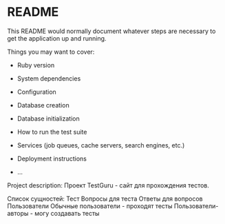 # README

This README would normally document whatever steps are necessary to get the
application up and running.

Things you may want to cover:

* Ruby version

* System dependencies

* Configuration

* Database creation

* Database initialization

* How to run the test suite

* Services (job queues, cache servers, search engines, etc.)

* Deployment instructions

* ...

Project description: 
Проект TestGuru - сайт для прохождения тестов.

Список сущностей:
	Тест
		Вопросы для теста
		Ответы для вопросов
	Пользователи
		Обычные пользователи - проходят тесты
		Пользователи-авторы - могу создавать тесты
	


